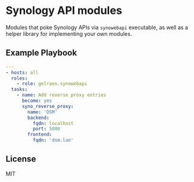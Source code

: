 Synology API modules
=========

Modules that poke Synology APIs via `synowebapi` executable, as well as a
helper library for implementing your own modules.

Example Playbook
----------------

```yaml
---
- hosts: all
  roles:
    - role: gelraen.synowebapi
  tasks:
    - name: Add reverse proxy entries
      become: yes
      syno_reverse_proxy:
        name: 'DSM'
        backend:
          fqdn: localhost
          port: 5000
        frontend:
          fqdn: 'dsm.lan'
```

License
-------

MIT
